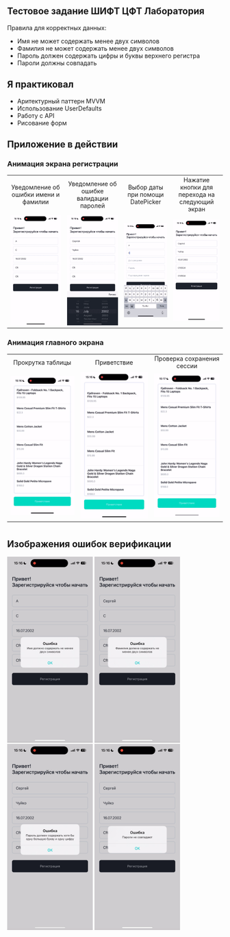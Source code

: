 ## Тестовое задание ШИФТ ЦФТ Лаборатория
Правила для корректных данных:
- Имя не может содержать менее двух символов
- Фамилия не может содержать менее двух символов
- Пароль должен содержать цифры и буквы верхнего регистра
- Пароли должны совпадать

## Я практиковал
- Аритектурный паттерн MVVM
- Использование UserDefaults
- Работу с API
- Рисование форм


## Приложение в действии

### Анимация экрана регистрации
<table>
  <tr align="center">
    <td width="250">Уведомление об ошибки имени и фамилии</td>
    <td width="250">Уведомление об ошибке валидации паролей</td>
    <td width="250">Выбор даты при помощи DatePicker</td>
    <td width="250">Нажатие кнопки для перехода на следующий экран</td>
  </tr>
  <tr align= "center">
    <td width="250"><img src="Gifs/nameError.gif" width="200"></td>
    <td width="250"><img src="Gifs/passwordError.gif" width="200"></td>
    <td width="250"><img src="Gifs/datePicker.gif" width="200"></td>
    <td width="250"><img src="Gifs/openMainScreen.gif" width="200"></td>
  </tr>
 </table>


### Анимация главного экрана
<table>
  <tr align="center">
    <td width="250">Прокрутка таблицы</td>
    <td width="250">Приветствие</td>
    <td width="250">Проверка сохранения сессии</td>

  </tr>
  <tr align= "center">
    <td width="250"><img src="Gifs/scrollTable.gif" width="200"></td>
    <td width="250"><img src="Gifs/greeting.gif" width="200"></td>
    <td width="250"><img src="Gifs/openAndClose.gif" width="200"></td>

  </tr>
 </table>

#
## Изображения ошибок верификации
<p float="left">
  <img src="Images/nameAlert.PNG" width="200" />
  <img src="Images/lastNameAlert.PNG" width="200" />
  <img src="Images/passwordAlert.PNG" width="200" />
  <img src="Images/paswordsAlert.PNG" width="200" />
</p>



